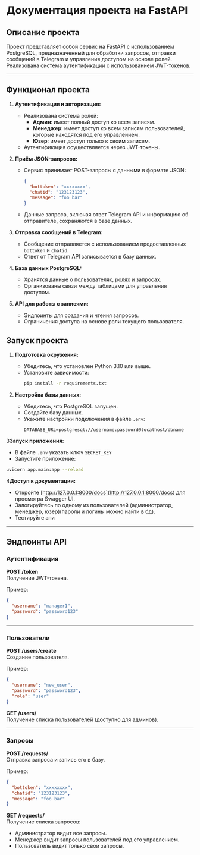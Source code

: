 
# Документация проекта на FastAPI

## Описание проекта

Проект представляет собой сервис на FastAPI с использованием PostgreSQL, предназначенный для обработки запросов, отправки сообщений в Telegram и управления доступом на основе ролей. Реализована система аутентификации с использованием JWT-токенов.

---

## Функционал проекта

1. **Аутентификация и авторизация:**
   - Реализована система ролей:
     - **Админ**: имеет полный доступ ко всем записям.
     - **Менеджер**: имеет доступ ко всем записям пользователей, которые находятся под его управлением.
     - **Юзер**: имеет доступ только к своим записям.
   - Аутентификация осуществляется через JWT-токены.

2. **Приём JSON-запросов:**
   - Сервис принимает POST-запросы с данными в формате JSON:
     ```json
     {
       "bottoken": "xxxxxxxx",
       "chatid": "123123123",
       "message": "foo bar"
     }
     ```
   - Данные запроса, включая ответ Telegram API и информацию об отправителе, сохраняются в базе данных.

3. **Отправка сообщений в Telegram:**
   - Сообщение отправляется с использованием предоставленных `bottoken` и `chatid`.
   - Ответ от Telegram API записывается в базу данных.

4. **База данных PostgreSQL:**
   - Хранятся данные о пользователях, ролях и запросах.
   - Организованы связи между таблицами для управления доступом.

5. **API для работы с записями:**
   - Эндпоинты для создания и чтения запросов.
   - Ограничения доступа на основе роли текущего пользователя.

    
## Запуск проекта

1. **Подготовка окружения:**
   - Убедитесь, что установлен Python 3.10 или выше.
   - Установите зависимости:
     ```bash
     pip install -r requirements.txt
     ```

2. **Настройка базы данных:**
   - Убедитесь, что PostgreSQL запущен.
   - Создайте базу данных.
   - Укажите настройки подключения в файле `.env`:
     ```
     DATABASE_URL=postgresql://username:password@localhost/dbname
     ```


3**Запуск приложения:**
   - В файле `.env` указать ключ `SECRET_KEY`
   - Запустите приложение:
   ```bash
   uvicorn app.main:app --reload
   ```

4**Доступ к документации:**
   - Откройте [http://127.0.0.1:8000/docs](http://127.0.0.1:8000/docs) для просмотра Swagger UI.
   - Залогируйтесь по одному из пользователей (администратор, менеджер, юзер)(пароли и логины можно найти в бд).
   - Тестируйте апи


---

## Эндпоинты API

### Аутентификация

**POST /token**  
Получение JWT-токена.

Пример:
```json
{
  "username": "manager1",
  "password": "password123"
}
```

---

### Пользователи

**POST /users/create**  
Создание пользователя.

Пример:
```json
{
  "username": "new_user",
  "password": "password123",
  "role": "user"
}
```

**GET /users/**  
Получение списка пользователей (доступно для админов).

---

### Запросы

**POST /requests/**  
Отправка запроса и запись его в базу.

Пример:
```json
{
  "bottoken": "xxxxxxxx",
  "chatid": "123123123",
  "message": "foo bar"
}
```

**GET /requests/**  
Получение списка запросов:
- Администратор видит все запросы.
- Менеджер видит запросы пользователей под его управлением.
- Пользователь видит только свои запросы.



